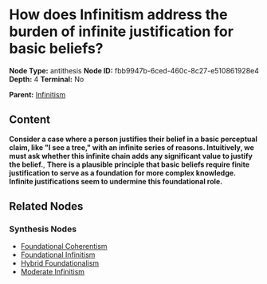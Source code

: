 # How does Infinitism address the burden of infinite justification for basic beliefs?

**Node Type:** antithesis
**Node ID:** fbb9947b-6ced-460c-8c27-e510861928e4
**Depth:** 4
**Terminal:** No

**Parent:** [Infinitism](infinitism-synthesis-aa0466fe-090d-47e3-bc93-625f9f1b8de9.md)

## Content

**Consider a case where a person justifies their belief in a basic perceptual claim, like "I see a tree," with an infinite series of reasons. Intuitively, we must ask whether this infinite chain adds any significant value to justify the belief.**, **There is a plausible principle that basic beliefs require finite justification to serve as a foundation for more complex knowledge. Infinite justifications seem to undermine this foundational role.**

## Related Nodes

### Synthesis Nodes

- [Foundational Coherentism](foundational-coherentism-synthesis-bc35fe93-82d0-4551-9d39-154ed599e688.md)
- [Foundational Infinitism](foundational-infinitism-synthesis-c9e6737f-13e0-411c-95d0-055b197c82b0.md)
- [Hybrid Foundationalism](hybrid-foundationalism-synthesis-03e925ab-3477-4f05-83fa-2be7d7ad8910.md)
- [Moderate Infinitism](moderate-infinitism-synthesis-26a1b900-f193-48d5-8efc-1474950211ab.md)
